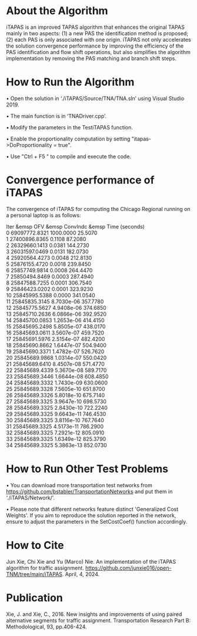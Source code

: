 # About the Algorithm

iTAPAS is
an improved TAPAS algorithm  that enhances
the original TAPAS mainly in two aspects: (1) a new PAS
the identification method is proposed; (2) each PAS is only
associated with one origin. iTAPAS not only accelerates the
solution convergence performance by improving the efficiency
of the PAS identification and flow shift operations, but also
simplifies the algorithm implementation by removing the PAS
matching and branch shift steps. 

# How to Run the Algorithm
• Open the solution in ‘./iTAPAS/Source/TNA/TNA.sln’ using Visual Studio 2019.

• The main function is in ‘TNADriver.cpp’.

• Modify the parameters in the TestiTAPAS function.

• Enable the proportionality computation by setting "itapas->DoProportionality = true".

• Use "Ctrl + F5 " to compile and execute the code.

# Convergence performance of iTAPAS

The convergence of iTAPAS for computing the Chicago Regional running on a personal laptop is as follows: 

  Iter       &emsp        OFV     &emsp     ConvIndc       &emsp       Time (seconds) <br>
       0     69097772.8321         1000.0000           25.5070<br>
       1     27400896.8365            0.1108           87.2080<br>
       2     26329660.1413            0.0381          144.2730<br>
       3     26031597.0469            0.0131          182.0730<br>
       4     25920564.4273            0.0048          212.8130<br>
       5     25876155.4720            0.0018          239.8450<br>
       6     25857749.9814            0.0008          264.4470<br>
       7     25850494.8469            0.0003          287.4940<br>
       8     25847588.7255            0.0001          306.7540<br>
       9     25846423.0202            0.0001          323.9230<br>
      10     25845995.5388            0.0000          341.0540<br>
      11     25845835.3145        8.7030e-06          357.7780<br>
      12     25845775.5627        4.9408e-06          374.6850<br>
      13     25845710.2636        6.0866e-06          392.9520<br>
      14     25845700.0853        1.2653e-06          414.4150<br>
      15     25845695.2498        5.8505e-07          438.0170<br>
      16     25845693.0611        3.5607e-07          459.7520<br>
      17     25845691.5976        2.5154e-07          482.4200<br>
      18     25845690.8662        1.6447e-07          504.9400<br>
      19     25845690.3371        1.4782e-07          526.7620<br>
      20     25845689.9868        1.0314e-07          550.0420<br>
      21     25845689.6410        8.4507e-08          571.4770<br>
      22     25845689.4339        5.3670e-08          589.7170<br>
      23     25845689.3446        1.6644e-08          608.4850<br>
      24     25845689.3332        1.7430e-09          630.0600<br>
      25     25845689.3328        7.5605e-10          651.8700<br>
      26     25845689.3326        5.8018e-10          675.7140<br>
      27     25845689.3325        3.9647e-10          698.5730<br>
      28     25845689.3325        2.8430e-10          722.2240<br>
      29     25845689.3325        9.6643e-11          746.4530<br>
      30     25845689.3325        3.8116e-10          767.7640<br>
      31     25845689.3325        4.5173e-11          786.2900<br>
      32     25845689.3325        7.2921e-12          805.0910<br>
      33     25845689.3325        1.6349e-12          825.3790<br>
      34     25845689.3325        5.3863e-13          852.0730<br>


# How to Run Other Test Problems

• You can download more transportation test networks from https://github.com/bstabler/TransportationNetworks and put them in ‘./iTAPAS/Network/’.

• Please note that different networks feature distinct 'Generalized Cost Weights'. If you aim to reproduce the solution reported in the network, ensure to adjust the parameters in the SetCostCoef() function accordingly.

# How to Cite

Jun Xie, Chi Xie and Yu (Marco) Nie. An implementation of the iTAPAS algorithm for traffic assignment. https://github.com/junxie016/open-TNM/tree/main/iTAPAS. April, 4, 2024.

# Publication

Xie, J. and Xie, C., 2016. New insights and improvements of using paired alternative segments for traffic assignment. Transportation Research Part B: Methodological, 93, pp.406-424.
